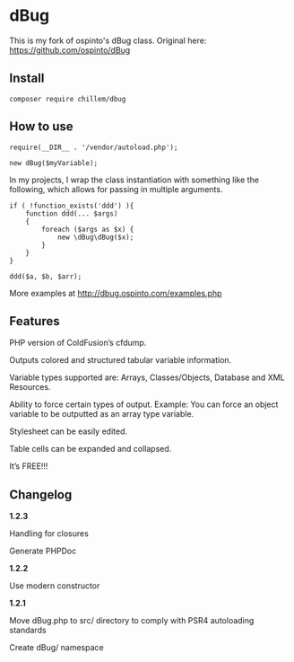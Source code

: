 # dBug

This is my fork of ospinto's dBug class.
Original here: https://github.com/ospinto/dBug

## Install

	composer require chillem/dbug

## How to use

	require(__DIR__ . '/vendor/autoload.php');
	
    new dBug($myVariable);
    
In my projects, I wrap the class instantiation with something like 
the following, which allows for passing in multiple arguments.

	if ( !function_exists('ddd') ){
    	function ddd(... $args)
    	{
    		foreach ($args as $x) {
    			new \dBug\dBug($x);
    		}
    	}
    }
    
    ddd($a, $b, $arr);

More examples at http://dbug.ospinto.com/examples.php

## Features

PHP version of ColdFusion’s cfdump.

Outputs colored and structured tabular variable information.

Variable types supported are: Arrays, Classes/Objects, Database and XML Resources.

Ability to force certain types of output. Example: You can force an
object variable to be outputted as an array type variable.

Stylesheet can be easily edited.

Table cells can be expanded and collapsed.

It’s FREE!!!

## Changelog

**1.2.3**

Handling for closures

Generate PHPDoc

**1.2.2**

Use modern constructor

**1.2.1** 

Move dBug.php to src/ directory to comply with PSR4 autoloading standards

Create dBug/ namespace